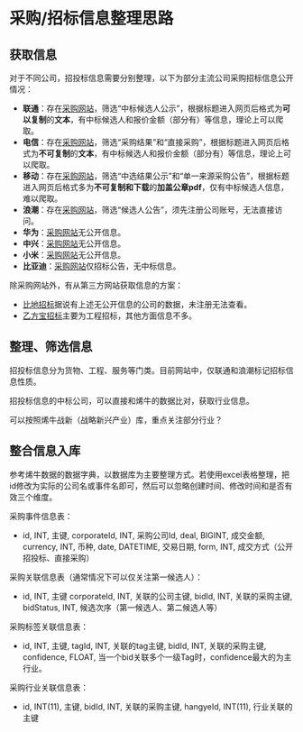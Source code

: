 # 采购/招标信息整理思路

## 获取信息

对于不同公司，招投标信息需要分别整理，以下为部分主流公司采购招标信息公开情况：

* **联通**：存在[采购网站](http://www.chinaunicombidding.cn/bidInformation)，筛选“中标候选人公示”，根据标题进入网页后格式为**可以复制**的**文本**，有中标候选人和报价金额（部分有）等信息，理论上可以爬取。
* **电信**：存在[采购网站](https://caigou.chinatelecom.com.cn/search)，筛选“采购结果”和“直接采购”，根据标题进入网页后格式为**不可复制**的**文本**，有中标候选人和报价金额（部分有）等信息，理论上可以爬取。
* **移动**：存在[采购网站](https://b2b.10086.cn/#/biddingProcurementBulletin)，筛选“中选结果公示”和“单一来源采购公告”，根据标题进入网页后格式多为**不可复制和下载**的**加盖公章pdf**，仅有中标候选人信息，难以爬取。
* **浪潮**：存在[采购网站](https://scs.inspur.com/Announcement/announce)，筛选“候选人公告”，须先注册公司账号，无法直接访问。
* **华为**：[采购网站](https://scs.huawei.com/supplier/)无公开信息。
* **中兴**：[采购网站](https://supply.zte.com.cn/Sscm/UI/Web/Application/kxscm/kxsup_manager/Portal/index.aspx)无公开信息。
* **小米**：[采购网站](https://srm.p.mi.com/portal)无公开信息。
* **比亚迪**：[采购网站](https://sp.byd.com.cn/cdc-app/portalex/html_zh_CN/article_list.html?cat=tender_notice-list)仅招标公告，无中标信息。

除采购网站外，有从第三方网站获取信息的方案：

* [比地招标](www.bidizhaobiao.com)据说有上述无公开信息的公司的数据，未注册无法查看。
* [乙方宝招标](www.yfbzb.com)主要为工程招标，其他方面信息不多。

## 整理、筛选信息

招投标信息分为货物、工程、服务等门类。目前网站中，仅联通和浪潮标记招标信息性质。

招投标信息的中标公司，可以直接和烯牛的数据比对，获取行业信息。

可以按照烯牛战新（战略新兴产业）库，重点关注部分行业？

## 整合信息入库

参考烯牛数据的数据字典，以数据库为主要整理方式。若使用excel表格整理，把id修改为实际的公司名或事件名即可，然后可以忽略创建时间、修改时间和是否有效三个维度。

采购事件信息表：

* id, INT, 主键,
corporateId, INT, 采购公司Id,
deal, BIGINT, 成交金额,
currency, INT, 币种,
date, DATETIME, 交易日期,
form, INT, 成交方式（公开招投标、直接采购）

采购关联信息表（通常情况下可以仅关注第一候选人）：

* id, INT, 主键
corporateId, INT, 关联的公司主键,
bidId, INT, 关联的采购主键,
bidStatus, INT, 候选次序（第一候选人、第二候选人等）

采购标签关联信息表：

* id, INT, 主键,
tagId, INT, 关联的tag主键,
bidId, INT, 关联的采购主键,
confidence, FLOAT, 当一个bid关联多个一级Tag时，confidence最大的为主行业。

采购行业关联信息表：

* id, INT(11), 主键,
bidId, INT, 关联的采购主键,
hangyeId, INT(11), 行业关联的主键
